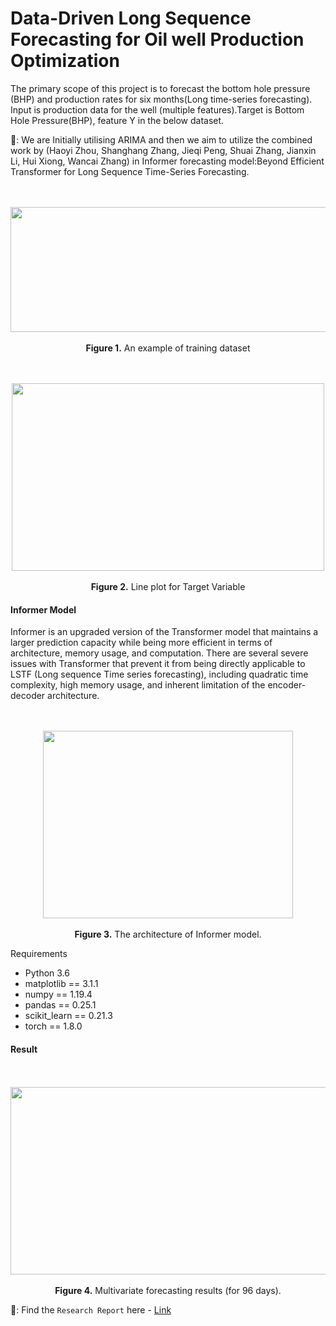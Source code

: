 # Data-Driven Long Sequence Forecasting for Oil well Production Optimization

The primary scope of this project is to forecast the bottom hole pressure (BHP) and production rates for six months(Long time-series forecasting). Input is production data for the well (multiple features).Target is Bottom Hole Pressure(BHP), feature Y in the below dataset.

🚩: We are Initially utilising ARIMA and then we aim to utilize the combined work by (Haoyi Zhou, Shanghang Zhang, Jieqi Peng, Shuai Zhang, Jianxin Li, Hui Xiong, Wancai Zhang) in Informer forecasting model:Beyond Efficient Transformer for Long Sequence Time-Series Forecasting.


<p align="center">
<br><br>
<img src="https://github.com/Kickersisoff/Oil-Well-Production-Optimization/assets/34878344/768e16ae-8a7f-4e43-b7ad-0b9ff80b556e" width="600" height="200">
<br><br>
<b>Figure 1.</b> An example of training dataset
</p>


<p align="center">
<br><br>
  <img src="https://github.com/Kickersisoff/Oil-Well-Production-Optimization/assets/34878344/6b4fd649-c8f7-4a32-b24f-a89bb1a84490" width="500" height="300">
<br><br>
<b>Figure 2.</b> Line plot for Target Variable
</p>

#### Informer Model
Informer is an upgraded version of the Transformer model that maintains a larger prediction capacity while being more efficient in terms of architecture, memory usage, and computation. There are several severe issues with Transformer that prevent it from being directly applicable to LSTF (Long sequence Time series forecasting), including quadratic time complexity, high memory usage, and inherent limitation of the encoder-decoder architecture.

<p align="center">
<br><br>
  <img src="https://github.com/Kickersisoff/Oil-Well-Production-Optimization/assets/34878344/e1fe6725-109e-432f-885b-7e810ebabfa5" width="400" height="300">
<br><br>
<b>Figure 3.</b> The architecture of Informer model.
</p>

Requirements
* Python 3.6
* matplotlib == 3.1.1
* numpy == 1.19.4
* pandas == 0.25.1
* scikit_learn == 0.21.3
* torch == 1.8.0

#### Result

<p align="center">
<br><br>
  <img src="https://github.com/Kickersisoff/Oil-Well-Production-Optimization/assets/34878344/5768c826-e927-4b0d-ae85-899cc160da43" width="600" height="300">
<br><br>
<b>Figure 4.</b> Multivariate forecasting results (for 96 days).
</p>

🚩: Find the `Research Report` here - [Link](https://drive.google.com/file/d/1fwwCZzIIfk6Hiip40Z6bgMQQZSp9eS_J/view?usp=sharing)

